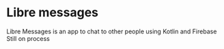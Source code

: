 # Libre messages
Libre Messages is an app to chat to other people using Kotlin and Firebase 
Still on process
